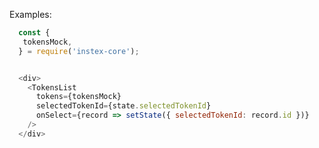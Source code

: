 Examples:

```js { "props": { "className": "example-wrapper" } }
  const {
   tokensMock,
  } = require('instex-core');


  <div>
    <TokensList
      tokens={tokensMock}
      selectedTokenId={state.selectedTokenId}
      onSelect={record => setState({ selectedTokenId: record.id })}
    />
  </div>
```

